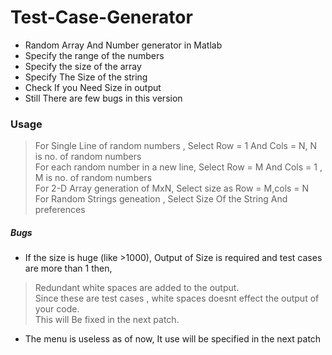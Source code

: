 # Test-Case-Generator
* Random Array And Number generator in Matlab
* Specify the range of the numbers
* Specify the size of the array
* Specify The Size of the string
* Check If you Need Size in output
* Still There are few bugs in this version
### Usage
> For Single Line of random numbers , Select Row = 1 And Cols = N, N is no. of random numbers <br/>
> For each random number in a new line, Select Row = M And Cols = 1 , M is no. of random numbers <br />
> For 2-D Array generation of MxN, Select size as Row = M,cols = N <br />
> For Random Strings geneation , Select Size Of the String And preferences<br/>

##### Bugs
* If the size is huge (like >1000), Output of Size is required and test cases are more than 1 then,
> Redundant white spaces are added to the output.<br/>
> Since these are test cases , white spaces doesnt effect the output of your code.<br/>
> This will Be fixed in the next patch.<br/>
* The menu is useless as of now, It use will be specified in the next patch
